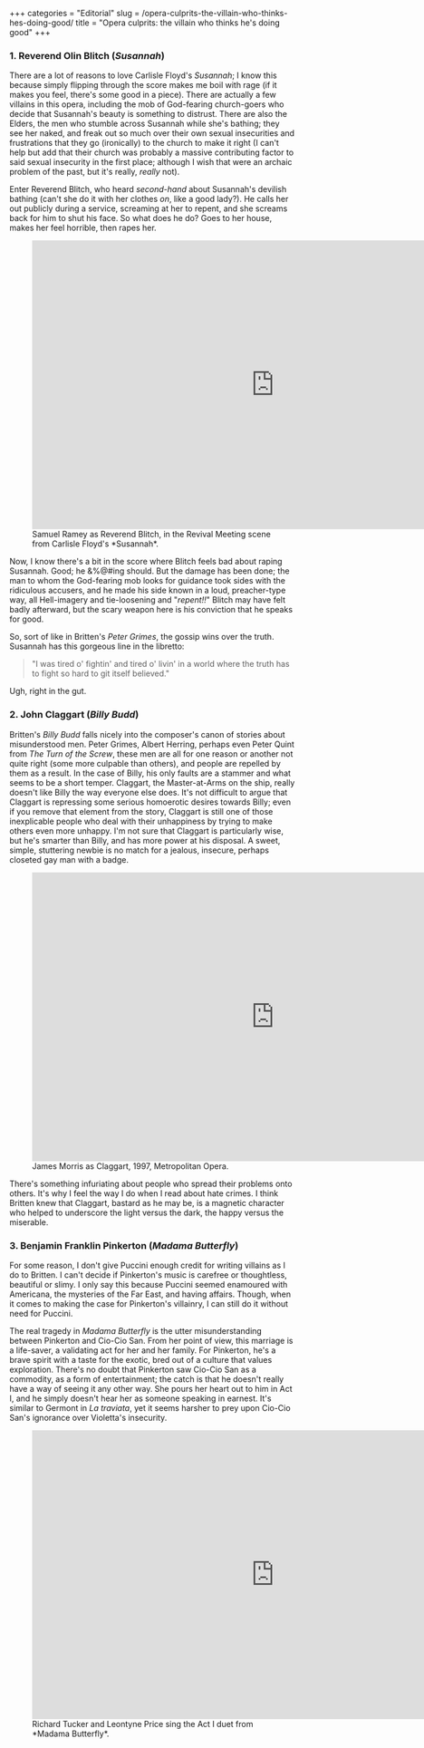 +++
categories = "Editorial"
slug = /opera-culprits-the-villain-who-thinks-hes-doing-good/
title = "Opera culprits: the villain who thinks he&#039;s doing good"
+++

### 1. Reverend Olin Blitch (*Susannah*)

There are a lot of reasons to love Carlisle Floyd's *Susannah*; I know this because simply flipping through the score makes me boil with rage (if it makes you feel, there's some good in a piece). There are actually a few villains in this opera, including the mob of God-fearing church-goers who decide that Susannah's beauty is something to distrust. There are also the Elders, the men who stumble across Susannah while she's bathing; they see her naked, and freak out so much over their own sexual insecurities and frustrations that they go (ironically) to the church to make it right (I can't help but add that their church was probably a massive contributing factor to said sexual insecurity in the first place; although I wish that were an archaic problem of the past, but it's really, *really* not).

Enter Reverend Blitch, who heard *second-hand* about Susannah's devilish bathing (can't she do it with her clothes *on*, like a good lady?). He calls her out publicly during a service, screaming at her to repent, and she screams back for him to shut his face. So what does he do? Goes to her house, makes her feel horrible, then rapes her.

<figure data-type="video">
<iframe width="854" height="510" src="https://www.youtube.com/embed/Q-FPJ4IECd8" frameborder="0" allowfullscreen></iframe>
<figcaption>Samuel Ramey as Reverend Blitch, in the Revival Meeting scene from Carlisle Floyd's *Susannah*.</figcaption>
</figure>

Now, I know there's a bit in the score where Blitch feels bad about raping Susannah. Good; he &%@#ing should. But the damage has been done; the man to whom the God-fearing mob looks for guidance took sides with the ridiculous accusers, and he made his side known in a loud, preacher-type way, all Hell-imagery and tie-loosening and "*repent!!*" Blitch may have felt badly afterward, but the scary weapon here is his conviction that he speaks for good. 

So, sort of like in Britten's *Peter Grimes*, the gossip wins over the truth. Susannah has this gorgeous line in the libretto: 

>"I was tired o' fightin' and tired o' livin' in a world where the truth has to fight so hard to git itself believed." 

Ugh, right in the gut.

### 2. John Claggart (*Billy Budd*)

Britten's *Billy Budd* falls nicely into the composer's canon of stories about misunderstood men. Peter Grimes, Albert Herring, perhaps even Peter Quint from *The Turn of the Screw*, these men are all for one reason or another not quite right (some more culpable than others), and people are repelled by them as a result. In the case of Billy, his only faults are a stammer and what seems to be a short temper. Claggart, the Master-at-Arms on the ship, really doesn't like Billy the way everyone else does. It's not difficult to argue that Claggart is repressing some serious homoerotic desires towards Billy; even if you remove that element from the story, Claggart is still one of those inexplicable people who deal with their unhappiness by trying to make others even more unhappy. I'm not sure that Claggart is particularly wise, but he's smarter than Billy, and has more power at his disposal. A sweet, simple, stuttering newbie is no match for a jealous, insecure, perhaps closeted gay man with a badge.

<figure data-type="video">
<iframe width="854" height="510" src="https://www.youtube.com/embed/RSLt2oJebEM" frameborder="0" allowfullscreen></iframe>
<figcaption>James Morris as Claggart, 1997, Metropolitan Opera.</figcaption>
</figure>

There's something infuriating about people who spread their problems onto others. It's why I feel the way I do when I read about hate crimes. I think Britten knew that Claggart, bastard as he may be, is a magnetic character who helped to underscore the light versus the dark, the happy versus the miserable.

### 3. Benjamin Franklin Pinkerton (*Madama Butterfly*)

For some reason, I don't give Puccini enough credit for writing villains as I do to Britten. I can't decide if Pinkerton's music is carefree or thoughtless, beautiful or slimy. I only say this because Puccini seemed enamoured with Americana, the mysteries of the Far East, and having affairs. Though, when it comes to making the case for Pinkerton's villainry, I can still do it without need for Puccini.

The real tragedy in *Madama Butterfly* is the utter misunderstanding between Pinkerton and Cio-Cio San. From her point of view, this marriage is a life-saver, a validating act for her and her family. For Pinkerton, he's a brave spirit with a taste for the exotic, bred out of a culture that values exploration. There's no doubt that Pinkerton saw Cio-Cio San as a commodity, as a form of entertainment; the catch is that he doesn't really have a way of seeing it any other way. She pours her heart out to him in Act I, and he simply doesn't hear her as someone speaking in earnest. It's similar to Germont in *La traviata*, yet it seems harsher to prey upon Cio-Cio San's ignorance over Violetta's insecurity.

<figure data-type="video">
<iframe width="854" height="510" src="https://www.youtube.com/embed/rfQ8ts1p1oE" frameborder="0" allowfullscreen></iframe>
<figcaption>Richard Tucker and Leontyne Price sing the Act I duet from *Madama Butterfly*.</figcaption>
</figure>

